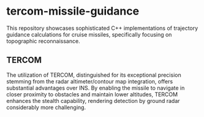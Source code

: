 # tercom-missile-guidance

This repository showcases sophisticated C++ implementations of trajectory guidance calculations for cruise missiles, specifically focusing on topographic reconnaissance.

## TERCOM

The utilization of TERCOM, distinguished for its exceptional precision stemming from the radar altimeter/contour map integration, offers substantial advantages over INS. By enabling the missile to navigate in closer proximity to obstacles and maintain lower altitudes, TERCOM enhances the stealth capability, rendering detection by ground radar considerably more challenging.
